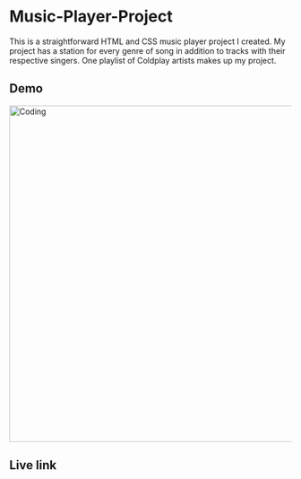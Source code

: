 # Music-Player-Project

This is a straightforward HTML and CSS music player project I created. My project has a station for every genre of song in addition to tracks with their respective singers. One playlist of Coldplay artists makes up my project.


## Demo
<img align="center" alt="Coding" width="600" src="https://user-images.githubusercontent.com/92624624/197520532-c8c9a4a9-07f5-4f36-818f-2b4f8eca6fae.gif">


## Live link 
